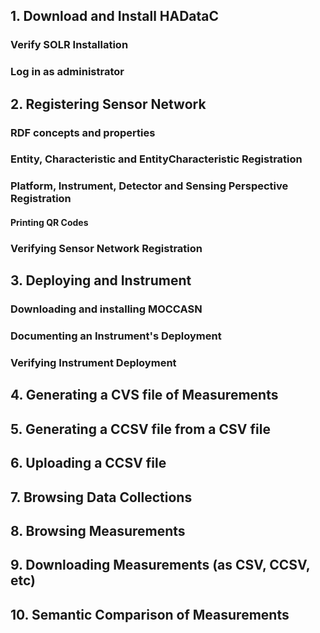 ## 1. Download and Install HADataC

### Verify SOLR Installation

### Log in as administrator

## 2. Registering Sensor Network

### RDF concepts and properties

### Entity, Characteristic and EntityCharacteristic Registration

### Platform, Instrument, Detector and Sensing Perspective Registration

#### Printing QR Codes

### Verifying Sensor Network Registration

## 3. Deploying and Instrument

### Downloading and installing MOCCASN

### Documenting an Instrument's Deployment

### Verifying Instrument Deployment

## 4. Generating a CVS file of Measurements

## 5. Generating a CCSV file from a CSV file

## 6. Uploading a CCSV file

## 7. Browsing Data Collections

## 8. Browsing Measurements

## 9. Downloading Measurements (as CSV, CCSV, etc)

## 10. Semantic Comparison of Measurements  